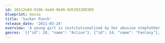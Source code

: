 ```yaml
---
id: 16512e8d-9106-4a4d-9b40-8d5393200389
blueprint: movie
title: 'Sucker Punch'
release_date: '2011-03-24'
overview: 'A young girl is institutionalized by her abusive stepfather. Retreating to an alternative reality as a coping strategy, she envisions a plan which will help her escape from the mental facility.'
genres: '[{"id": 28, "name": "Action"}, {"id": 14, "name": "Fantasy"}, {"id": 53, "name": "Thriller"}]'
---
```

